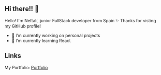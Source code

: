 ## Hi there!! 👋

Hello! I'm Neftalí, junior FullStack developer from Spain ✨ Thanks for visting my GitHub profile!


- 🔭 I’m currently working on personal projects
- 🌱 I’m currently learning React

## Links
My Portfolio: [Portfolio](https://devnefta.vercel.app/)
